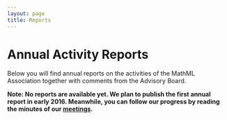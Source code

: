 ```yaml
---
layout: page
title: Reports
---
```


# Annual Activity Reports

Below you will find annual reports on the activities of the MathML Association
together with comments from the Advisory Board.

**Note: No reports are available yet. We plan to publish the first annual
  report in early 2016. Meanwhile, you can follow our progress by reading
  the minutes of our [meetings](/meetings/meetings.html).**
